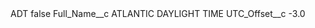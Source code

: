 <?xml version="1.0" encoding="UTF-8"?>
<CustomMetadata xmlns="http://soap.sforce.com/2006/04/metadata" xmlns:xsi="http://www.w3.org/2001/XMLSchema-instance" xmlns:xsd="http://www.w3.org/2001/XMLSchema">
    <label>ADT</label>
    <protected>false</protected>
    <values>
        <field>Full_Name__c</field>
        <value xsi:type="xsd:string">ATLANTIC DAYLIGHT TIME</value>
    </values>
    <values>
        <field>UTC_Offset__c</field>
        <value xsi:type="xsd:double">-3.0</value>
    </values>
</CustomMetadata>
